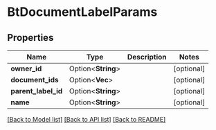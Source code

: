 # BtDocumentLabelParams

## Properties

Name | Type | Description | Notes
------------ | ------------- | ------------- | -------------
**owner_id** | Option<**String**> |  | [optional]
**document_ids** | Option<**Vec<String>**> |  | [optional]
**parent_label_id** | Option<**String**> |  | [optional]
**name** | Option<**String**> |  | [optional]

[[Back to Model list]](../README.md#documentation-for-models) [[Back to API list]](../README.md#documentation-for-api-endpoints) [[Back to README]](../README.md)


